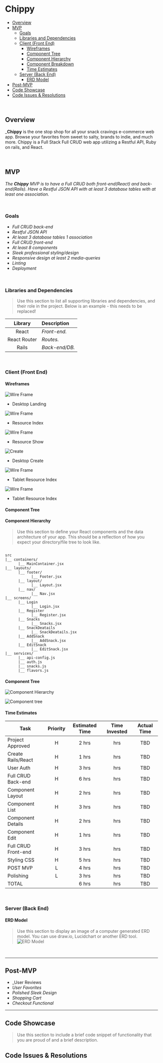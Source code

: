 # Chippy

- [Overview](#overview)
- [MVP](#mvp)
  - [Goals](#goals)
  - [Libraries and Dependencies](#libraries-and-dependencies)
  - [Client (Front End)](#client-front-end)
    - [Wireframes](#wireframes)
    - [Component Tree](#component-tree)
    - [Component Hierarchy](#component-hierarchy)
    - [Component Breakdown](#component-breakdown)
    - [Time Estimates](#time-estimates)
  - [Server (Back End)](#server-back-end)
    - [ERD Model](#erd-model)
- [Post-MVP](#post-mvp)
- [Code Showcase](#code-showcase)
- [Code Issues & Resolutions](#code-issues--resolutions)

<br>

## Overview

_**Chippy** is the one stop shop for all your snack cravings e-commerce web app. Browse your favorites from sweet to salty, brands to indie, and much more. 
Chippy is a Full Stack Full CRUD web app utilizing a Restful API, Ruby on rails, and React. 


<br>

## MVP

_The **Chippy** MVP is to have a Full CRUD both front-end(React) and back-end(Rails). Have a Restful JSON API with at least 3 database tables with at least one
association._

<br>

### Goals

- _Full CRUD back-end_
- _Restful JSON API_
- _At least 3 database tables 1 association_
- _Full CRUD front-end_
- _At least 8 components_
- _Sleek professional styling/design_
- _Responsive design at least 2 media-queries_
- _Linting_
- _Deployment_

<br>

### Libraries and Dependencies

> Use this section to list all supporting libraries and dependencies, and their role in the project. Below is an example - this needs to be replaced!

|     Library      | Description                                |
| :--------------: | :----------------------------------------- |
|      React       | _Front-end._ |
|   React Router   | _Routes._ |
|      Rails       | _Back-end/DB._ |


<br>

### Client (Front End)

#### Wireframes



![Wire Frame](https://puu.sh/Hb8yT/e9f34a3897.png)

- Desktop Landing

![Wire Frame](https://puu.sh/Hb8A6/dbe581fdaa.png)

- Resource Index

![Wire Frame](https://puu.sh/Hb8KN/096f209a9c.png)

- Resource Show

![Create](https://puu.sh/Hb8Cr/d472e7e386.png)

- Desktop Create

![Wire Frame](https://puu.sh/Hb8MC/2aeeb8c68e.png)

- Tablet Resource Index

![Wire Frame](https://puu.sh/Hb8NA/53f99a66ec.png)

- Tablet Resource Index

#### Component Tree



#### Component Hierarchy

> Use this section to define your React components and the data architecture of your app. This should be a reflection of how you expect your directory/file tree to look like. 

``` structure

src
|__ containers/
      |__ MainContainer.jsx
|__ layouts/
      |__ footer/
            |__ Footer.jsx
      |__ layout/
            |__ Layout.jsx
      |__ nav/
            |__ Nav.jsx
|__ screens/
      |__ Login
            |__ Login.jsx
      |__ Register
            |__ Register.jsx
      |__ Snacks
            |__ Snacks.jsx
      |__ SnackDeatails
            |__ SnackDeatails.jsx
      |__ AddSnack
            |__ AddSnack.jsx
      |__ EditSnack
            |__ EditSnack.jsx
|__ services/
      |__ api-config.js
      |__ auth.js
      |__ snacks.js
      |__ flavors.js

```

#### Component Tree

![Component Hierarchy]()

![Component tree](https://puu.sh/Hb9BL/33893702af.png)

#### Time Estimates

| Task                | Priority | Estimated Time | Time Invested | Actual Time |
| ------------------- | :------: | :------------: | :-----------: | :---------: |
| Project Approved    |    H     |     2 hrs      |       hrs     |     TBD     |
| Create Rails/React  |    H     |     1 hrs      |       hrs     |     TBD     |
| User Auth           |    H     |     3 hrs      |       hrs     |     TBD     |
| Full CRUD Back-end  |    H     |     6 hrs      |       hrs     |     TBD     |
| Component Layout    |    H     |     2 hrs      |       hrs     |     TBD     |
| Component List      |    H     |     3 hrs      |       hrs     |     TBD     |
| Component Details   |    H     |     2 hrs      |       hrs     |     TBD     |
| Component Edit      |    H     |     1 hrs      |       hrs     |     TBD     |
| Full CRUD Front-end |    H     |     3 hrs      |       hrs     |     TBD     |
| Styling CSS         |    H     |     5 hrs      |       hrs     |     TBD     |
| POST MVP            |    L     |     4 hrs      |       hrs     |     TBD     |
| Polishing           |    L     |     3  hrs     |       hrs     |     TBD     |
| TOTAL               |          |     6 hrs      |       hrs     |     TBD     |



<br>

### Server (Back End)

#### ERD Model

> Use this section to display an image of a computer generated ERD model. You can use draw.io, Lucidchart or another ERD tool.
![ERD Model](https://puu.sh/Hbb70/0f5ad5aebf.png)

<br>

***

## Post-MVP
- _User Reviews
- _User Favorites_
- _Polished Sleek Design_
- _Shopping Cart_
- _Checkout Functional_

***

## Code Showcase

> Use this section to include a brief code snippet of functionality that you are proud of and a brief description.

## Code Issues & Resolutions
